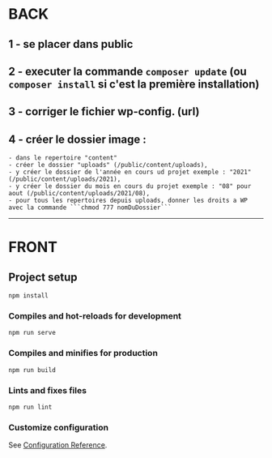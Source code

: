 # BACK

## 1 - se placer dans public

## 2 - executer la commande ```composer update``` (ou ```composer install``` si c'est la première installation)

## 3 - corriger le fichier wp-config. (url)

## 4 - créer le dossier image :
    - dans le repertoire "content"
    - créer le dossier "uploads" (/public/content/uploads),
    - y créer le dossier de l'année en cours ud projet exemple : "2021" (/public/content/uploads/2021),
    - y créer le dossier du mois en cours du projet exemple : "08" pour aout (/public/content/uploads/2021/08),
    - pour tous les repertoires depuis uploads, donner les droits a WP avec la commande ```chmod 777 nomDuDossier```

---
# FRONT

## Project setup
```
npm install
```

### Compiles and hot-reloads for development
```
npm run serve
```

### Compiles and minifies for production
```
npm run build
```

### Lints and fixes files
```
npm run lint
```

### Customize configuration
See [Configuration Reference](https://cli.vuejs.org/config/).
